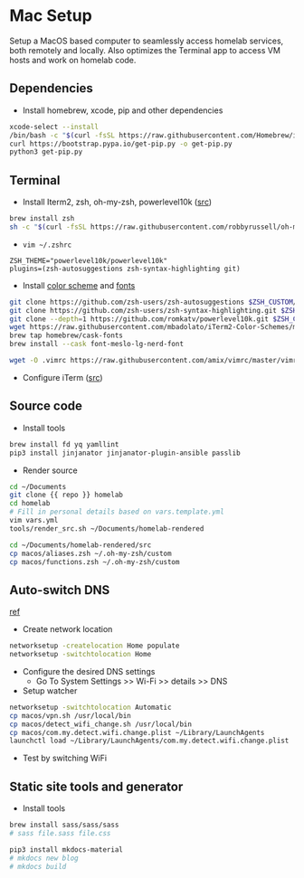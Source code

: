 # Mac Setup
Setup a MacOS based computer to seamlessly access homelab services, both remotely and locally. Also optimizes the Terminal app to access VM hosts and work on homelab code.

## Dependencies
- Install homebrew, xcode, pip and other dependencies
```bash
xcode-select --install
/bin/bash -c "$(curl -fsSL https://raw.githubusercontent.com/Homebrew/install/HEAD/install.sh)"
curl https://bootstrap.pypa.io/get-pip.py -o get-pip.py
python3 get-pip.py
```

## Terminal
- Install Iterm2, zsh, oh-my-zsh, powerlevel10k ([src](https://medium.com/seokjunhong/customize-the-terminal-zsh-iterm2-powerlevel10k-complete-guide-for-beginners-35c4ba439055))
```bash
brew install zsh
sh -c "$(curl -fsSL https://raw.githubusercontent.com/robbyrussell/oh-my-zsh/master/tools/install.sh)"
```
- `vim ~/.zshrc`
```
ZSH_THEME="powerlevel10k/powerlevel10k"
plugins=(zsh-autosuggestions zsh-syntax-highlighting git)
```
- Install [color scheme](https://iterm2colorschemes.com/) and [fonts](https://www.nerdfonts.com/)
```bash
git clone https://github.com/zsh-users/zsh-autosuggestions $ZSH_CUSTOM/plugins/zsh-autosuggestions
git clone https://github.com/zsh-users/zsh-syntax-highlighting.git $ZSH_CUSTOM/plugins/zsh-syntax-highlighting
git clone --depth=1 https://github.com/romkatv/powerlevel10k.git $ZSH_CUSTOM/themes/powerlevel10k
wget https://raw.githubusercontent.com/mbadolato/iTerm2-Color-Schemes/master/schemes/Solarized%20Dark%20Higher%20Contrast.itermcolors
brew tap homebrew/cask-fonts
brew install --cask font-meslo-lg-nerd-font

wget -O .vimrc https://raw.githubusercontent.com/amix/vimrc/master/vimrcs/basic.vim
```
- Configure iTerm ([src](https://medium.com/seokjunhong/customize-the-terminal-zsh-iterm2-powerlevel10k-complete-guide-for-beginners-35c4ba439055))

## Source code
- Install tools
```bash
brew install fd yq yamllint
pip3 install jinjanator jinjanator-plugin-ansible passlib
```

- Render source
```bash
cd ~/Documents
git clone {{ repo }} homelab
cd homelab
# Fill in personal details based on vars.template.yml
vim vars.yml
tools/render_src.sh ~/Documents/homelab-rendered

cd ~/Documents/homelab-rendered/src
cp macos/aliases.zsh ~/.oh-my-zsh/custom
cp macos/functions.zsh ~/.oh-my-zsh/custom
```

## Auto-switch DNS
[ref](https://apple.stackexchange.com/a/399571)
- Create network location
```bash
networksetup -createlocation Home populate
networksetup -switchtolocation Home
```
- Configure the desired DNS settings
  - Go To System Settings >> Wi-Fi >> details >> DNS
- Setup watcher
```bash
networksetup -switchtolocation Automatic
cp macos/vpn.sh /usr/local/bin
cp macos/detect_wifi_change.sh /usr/local/bin
cp macos/com.my.detect.wifi.change.plist ~/Library/LaunchAgents
launchctl load ~/Library/LaunchAgents/com.my.detect.wifi.change.plist
```
- Test by switching WiFi

## Static site tools and generator
- Install tools
```bash
brew install sass/sass/sass
# sass file.sass file.css

pip3 install mkdocs-material
# mkdocs new blog
# mkdocs build
```

